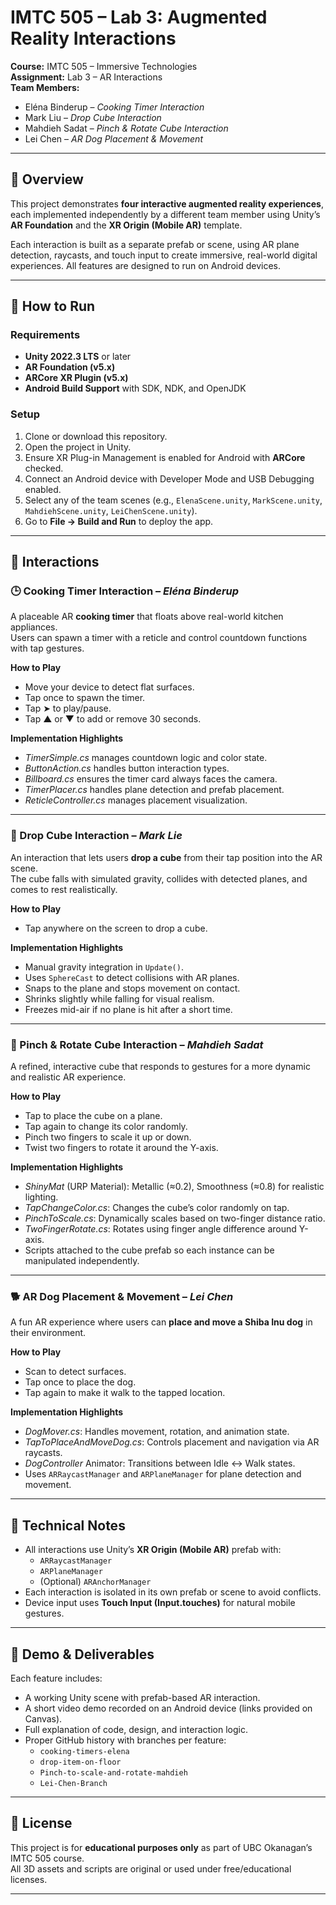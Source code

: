 # IMTC 505 – Lab 3: Augmented Reality Interactions

**Course:** IMTC 505 – Immersive Technologies  
**Assignment:** Lab 3 – AR Interactions  
**Team Members:**  
- Eléna Binderup – *Cooking Timer Interaction*  
- Mark Liu – *Drop Cube Interaction*  
- Mahdieh Sadat – *Pinch & Rotate Cube Interaction*  
- Lei Chen – *AR Dog Placement & Movement*

---

## 🎯 Overview

This project demonstrates **four interactive augmented reality experiences**, each implemented independently by a different team member using Unity’s **AR Foundation** and the **XR Origin (Mobile AR)** template.

Each interaction is built as a separate prefab or scene, using AR plane detection, raycasts, and touch input to create immersive, real-world digital experiences. All features are designed to run on Android devices.

---

## 🧭 How to Run

### Requirements
- **Unity 2022.3 LTS** or later  
- **AR Foundation (v5.x)**  
- **ARCore XR Plugin (v5.x)**  
- **Android Build Support** with SDK, NDK, and OpenJDK

### Setup
1. Clone or download this repository.  
2. Open the project in Unity.  
3. Ensure XR Plug-in Management is enabled for Android with **ARCore** checked.  
4. Connect an Android device with Developer Mode and USB Debugging enabled.  
5. Select any of the team scenes (e.g., `ElenaScene.unity`, `MarkScene.unity`, `MahdiehScene.unity`, `LeiChenScene.unity`).  
6. Go to **File → Build and Run** to deploy the app.

---

## 🧩 Interactions

### 🕒 Cooking Timer Interaction – *Eléna Binderup*
A placeable AR **cooking timer** that floats above real-world kitchen appliances.  
Users can spawn a timer with a reticle and control countdown functions with tap gestures.

**How to Play**
- Move your device to detect flat surfaces.  
- Tap once to spawn the timer.  
- Tap ➤ to play/pause.  
- Tap ▲ or ▼ to add or remove 30 seconds.

**Implementation Highlights**
- *TimerSimple.cs* manages countdown logic and color state.  
- *ButtonAction.cs* handles button interaction types.  
- *Billboard.cs* ensures the timer card always faces the camera.  
- *TimerPlacer.cs* handles plane detection and prefab placement.  
- *ReticleController.cs* manages placement visualization.

---

### 🧊 Drop Cube Interaction – *Mark Lie*
An interaction that lets users **drop a cube** from their tap position into the AR scene.  
The cube falls with simulated gravity, collides with detected planes, and comes to rest realistically.

**How to Play**
- Tap anywhere on the screen to drop a cube.

**Implementation Highlights**
- Manual gravity integration in `Update()`.  
- Uses `SphereCast` to detect collisions with AR planes.  
- Snaps to the plane and stops movement on contact.  
- Shrinks slightly while falling for visual realism.  
- Freezes mid-air if no plane is hit after a short time.

---

### 🎨 Pinch & Rotate Cube Interaction – *Mahdieh Sadat*
A refined, interactive cube that responds to gestures for a more dynamic and realistic AR experience.

**How to Play**
- Tap to place the cube on a plane.  
- Tap again to change its color randomly.  
- Pinch two fingers to scale it up or down.  
- Twist two fingers to rotate it around the Y-axis.

**Implementation Highlights**
- *ShinyMat* (URP Material): Metallic (≈0.2), Smoothness (≈0.8) for realistic lighting.  
- *TapChangeColor.cs*: Changes the cube’s color randomly on tap.  
- *PinchToScale.cs*: Dynamically scales based on two-finger distance ratio.  
- *TwoFingerRotate.cs*: Rotates using finger angle difference around Y-axis.  
- Scripts attached to the cube prefab so each instance can be manipulated independently.

---

### 🐕 AR Dog Placement & Movement – *Lei Chen*
A fun AR experience where users can **place and move a Shiba Inu dog** in their environment.

**How to Play**
- Scan to detect surfaces.  
- Tap once to place the dog.  
- Tap again to make it walk to the tapped location.

**Implementation Highlights**
- *DogMover.cs*: Handles movement, rotation, and animation state.  
- *TapToPlaceAndMoveDog.cs*: Controls placement and navigation via AR raycasts.  
- *DogController* Animator: Transitions between Idle ↔ Walk states.  
- Uses `ARRaycastManager` and `ARPlaneManager` for plane detection and movement.

---

## 🧠 Technical Notes

- All interactions use Unity’s **XR Origin (Mobile AR)** prefab with:
  - `ARRaycastManager`
  - `ARPlaneManager`
  - (Optional) `ARAnchorManager`
- Each interaction is isolated in its own prefab or scene to avoid conflicts.
- Device input uses **Touch Input (Input.touches)** for natural mobile gestures.

---

## 📱 Demo & Deliverables

Each feature includes:
- A working Unity scene with prefab-based AR interaction.  
- A short video demo recorded on an Android device (links provided on Canvas).  
- Full explanation of code, design, and interaction logic.  
- Proper GitHub history with branches per feature:
  - `cooking-timers-elena`
  - `drop-item-on-floor`
  - `Pinch-to-scale-and-rotate-mahdieh`
  - `Lei-Chen-Branch`

---

## 🧾 License

This project is for **educational purposes only** as part of UBC Okanagan’s IMTC 505 course.  
All 3D assets and scripts are original or used under free/educational licenses.

---


